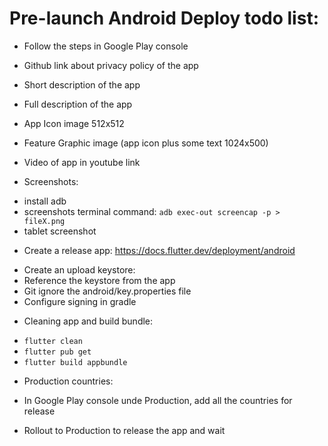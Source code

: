 # Pre-launch Android Deploy todo list:

- Follow the steps in Google Play console

- Github link about privacy policy of the app

- Short description of the app

- Full description of the app

- App Icon image 512x512

- Feature Graphic image (app icon plus some text 1024x500)

- Video of app in youtube link

- Screenshots:
 * install adb
 * screenshots terminal command: `adb exec-out screencap -p > fileX.png`
 * tablet screenshot

- Create a release app: https://docs.flutter.dev/deployment/android
 * Create an upload keystore: 
 * Reference the keystore from the app
 * Git ignore the android/key.properties file
 * Configure signing in gradle

- Cleaning app and build bundle:
 * `flutter clean`
 * `flutter pub get`
 * `flutter build appbundle`

- Production countries:
 * In Google Play console unde Production, add all the countries for release

- Rollout to Production to release the app and wait

 